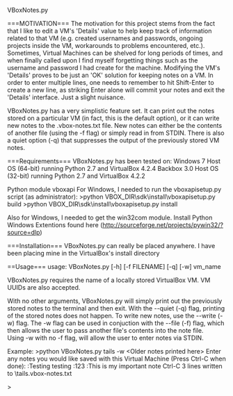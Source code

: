 VBoxNotes.py

===MOTIVATION===
The motivation for this project stems from the fact that I like to edit a VM's 'Details' value to help keep track
of information related to that VM (e.g. created usernames and passwords, ongoing projects inside the VM,
workarounds to problems encountered, etc.).  Sometimes, Virtual Machines can be shelved for long periods of times, 
and when finally called upon I find myself forgetting things such as the username and password I had create for the
machine.  Modifying the VM's 'Details' proves to be just an 'OK' solution for  keeping notes on a VM.  In order to 
enter multiple lines, one needs to remember to hit Shift-Enter to create a new line, 
as striking Enter alone will commit your notes and exit the 'Details' interface.  Just a slight nuisance.

VBoxNotes.py has a very simplistic feature set.  It can print out the notes stored on a particular VM 
(in fact, this is the default option), or it can write new notes to the .vbox-notes.txt file.  New notes can 
either be the contents of another file (using the -f flag) or simply read in from STDIN.  There is also a quiet 
option (-q) that suppresses the output of the previously stored VM notes.

===Requirements===
VBoxNotes.py has been tested on:
Windows 7 Host OS (64-bit) running Python 2.7 and VirtualBox 4.2.4
Backbox 3.0 Host OS (32-bit) running Python 2.7 and VirtualBox 4.2.2
    
Python module vboxapi
  For Windows, I needed to run the vboxapisetup.py script (as administrator):
 \>python VBOX_DIR\sdk\install\vboxapisetup.py build
 \>python VBOX_DIR\sdk\install\vboxapisetup.py install
        
  Also for Windows, I needed to get the win32com module.  Install Python Windows Extentions
  found here (http://sourceforge.net/projects/pywin32/?source=dlp)
      
===Installation===
VBoxNotes.py can really be placed anywhere.  I have been placing mine in the VirtualBox's install directory

==Usage===
usage: VBoxNotes.py [-h] [-f FILENAME] [-q] [-w] vm_name

VBoxNotes.py requires the name of a locally stored VirtualBox VM.  VM UUIDs are also accepted.  

With no other arguments, VBoxNotes.py will simply print out the previously stored notes to the terminal and then exit.
With the --quiet (-q) flag, printing of the stored notes does not happen.
To write new notes, use the --write (-w) flag.
The -w flag can be used in conjuction with the --file (-f) flag, which then allows the user to pass another file's 
contents into the note file.  
Using -w with no -f flag, will allow the user to enter notes via STDIN.  

Example:
\>python VBoxNotes.py tails -w
\<Older notes printed here\>
Enter any notes you would like saved with this Virtual Machine
(Press Ctrl-C when done):
:Testing testing
:123
:This is my important note
Ctrl-C
3 lines written to <File Path>\tails.vbox-notes.txt

\>
